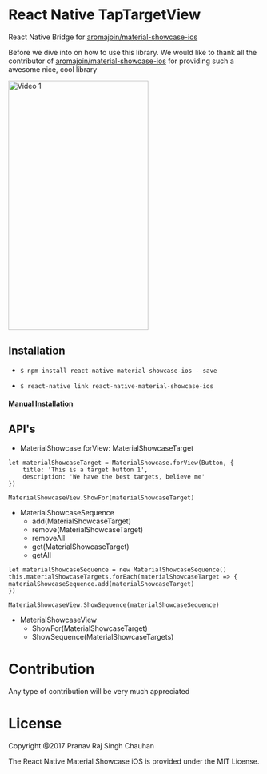 # React Native TapTargetView
React Native Bridge for [aromajoin/material-showcase-ios](https://github.com/aromajoin/material-showcase-ios)

Before we dive into on how to use this library. We would like to thank all the contributor of [aromajoin/material-showcase-ios](https://github.com/aromajoin/material-showcase-ios) for providing such a awesome nice, cool library


<img src="https://github.com/aromajoin/material-showcase-ios/blob/master/art/material-showcase.gif?raw=true" width="280" height="498" alt="Video 1"/>


## Installation

- `$ npm install react-native-material-showcase-ios --save`

- `$ react-native link react-native-material-showcase-ios`

#### [Manual Installation](./Installation.md)

## API's

- MaterialShowcase.forView: MaterialShowcaseTarget
~~~~
let materialShowcaseTarget = MaterialShowcase.forView(Button, {
    title: 'This is a target button 1',
    description: 'We have the best targets, believe me'
})

MaterialShowcaseView.ShowFor(materialShowcaseTarget)
~~~~

- MaterialShowcaseSequence
    - add(MaterialShowcaseTarget)
    - remove(MaterialShowcaseTarget)
    - removeAll
    - get(MaterialShowcaseTarget)
    - getAll

~~~~
let materialShowcaseSequence = new MaterialShowcaseSequence()
this.materialShowcaseTargets.forEach(materialShowcaseTarget => {
materialShowcaseSequence.add(materialShowcaseTarget)
})

MaterialShowcaseView.ShowSequence(materialShowcaseSequence)
~~~~

- MaterialShowcaseView
    - ShowFor(MaterialShowcaseTarget)
    - ShowSequence(MaterialShowcaseTargets)


# Contribution

Any type of contribution will be very much appreciated

# License

Copyright @2017 Pranav Raj Singh Chauhan

The React Native Material Showcase iOS is provided under the MIT License.
